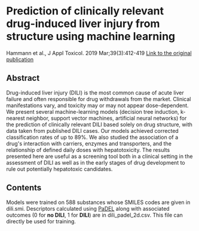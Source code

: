 # Prediction of clinically relevant drug-induced liver injury from structure using machine learning
Hammann et al., J Appl Toxicol. 2019 Mar;39(3):412-419 
[Link to the original publication](https://doi.org/10.1002/jat.3741) 

## Abstract
Drug-induced liver injury (DILI) is the most common cause of acute liver failure and often responsible for drug withdrawals from the market. Clinical manifestations vary, and toxicity may or may not appear dose-dependent. We present several machine-learning models (decision tree induction, k-nearest neighbor, support vector machines, artificial neural networks) for the prediction of clinically relevant DILI based solely on drug structure, with data taken from published DILI cases. Our models achieved corrected classification rates of up to 89%. We also studied the association of a drug's interaction with carriers, enzymes and transporters, and the relationship of defined daily doses with hepatotoxicity. The results presented here are useful as a screening tool both in a clinical setting in the assessment of DILI as well as in the early stages of drug development to rule out potentially hepatotoxic candidates. 

## Contents
Models were trained on 588 substances whose SMILES codes are given in dili.smi. Descriptors calculated using [PaDEL](http://www.yapcwsoft.com/dd/padeldescriptor/) along with associated outcomes (0 for **no DILI**, 1 for **DILI**) are in dili_padel_2d.csv. This file can directly be used for training.
